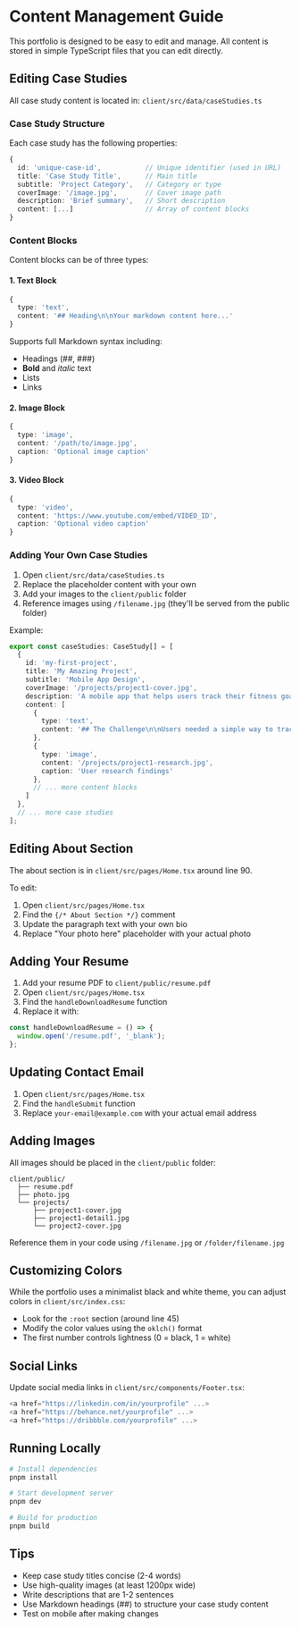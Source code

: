 # Content Management Guide

This portfolio is designed to be easy to edit and manage. All content is stored in simple TypeScript files that you can edit directly.

## Editing Case Studies

All case study content is located in: `client/src/data/caseStudies.ts`

### Case Study Structure

Each case study has the following properties:

```typescript
{
  id: 'unique-case-id',           // Unique identifier (used in URL)
  title: 'Case Study Title',      // Main title
  subtitle: 'Project Category',   // Category or type
  coverImage: '/image.jpg',       // Cover image path
  description: 'Brief summary',   // Short description
  content: [...]                  // Array of content blocks
}
```

### Content Blocks

Content blocks can be of three types:

#### 1. Text Block
```typescript
{
  type: 'text',
  content: '## Heading\n\nYour markdown content here...'
}
```
Supports full Markdown syntax including:
- Headings (##, ###)
- **Bold** and *italic* text
- Lists
- Links

#### 2. Image Block
```typescript
{
  type: 'image',
  content: '/path/to/image.jpg',
  caption: 'Optional image caption'
}
```

#### 3. Video Block
```typescript
{
  type: 'video',
  content: 'https://www.youtube.com/embed/VIDEO_ID',
  caption: 'Optional video caption'
}
```

### Adding Your Own Case Studies

1. Open `client/src/data/caseStudies.ts`
2. Replace the placeholder content with your own
3. Add your images to the `client/public` folder
4. Reference images using `/filename.jpg` (they'll be served from the public folder)

Example:
```typescript
export const caseStudies: CaseStudy[] = [
  {
    id: 'my-first-project',
    title: 'My Amazing Project',
    subtitle: 'Mobile App Design',
    coverImage: '/projects/project1-cover.jpg',
    description: 'A mobile app that helps users track their fitness goals.',
    content: [
      {
        type: 'text',
        content: '## The Challenge\n\nUsers needed a simple way to track workouts...'
      },
      {
        type: 'image',
        content: '/projects/project1-research.jpg',
        caption: 'User research findings'
      },
      // ... more content blocks
    ]
  },
  // ... more case studies
];
```

## Editing About Section

The about section is in `client/src/pages/Home.tsx` around line 90.

To edit:
1. Open `client/src/pages/Home.tsx`
2. Find the `{/* About Section */}` comment
3. Update the paragraph text with your own bio
4. Replace "Your photo here" placeholder with your actual photo

## Adding Your Resume

1. Add your resume PDF to `client/public/resume.pdf`
2. Open `client/src/pages/Home.tsx`
3. Find the `handleDownloadResume` function
4. Replace it with:
```typescript
const handleDownloadResume = () => {
  window.open('/resume.pdf', '_blank');
};
```

## Updating Contact Email

1. Open `client/src/pages/Home.tsx`
2. Find the `handleSubmit` function
3. Replace `your-email@example.com` with your actual email address

## Adding Images

All images should be placed in the `client/public` folder:

```
client/public/
  ├── resume.pdf
  ├── photo.jpg
  └── projects/
      ├── project1-cover.jpg
      ├── project1-detail1.jpg
      └── project2-cover.jpg
```

Reference them in your code using `/filename.jpg` or `/folder/filename.jpg`

## Customizing Colors

While the portfolio uses a minimalist black and white theme, you can adjust colors in `client/src/index.css`:

- Look for the `:root` section (around line 45)
- Modify the color values using the `oklch()` format
- The first number controls lightness (0 = black, 1 = white)

## Social Links

Update social media links in `client/src/components/Footer.tsx`:

```typescript
<a href="https://linkedin.com/in/yourprofile" ...>
<a href="https://behance.net/yourprofile" ...>
<a href="https://dribbble.com/yourprofile" ...>
```

## Running Locally

```bash
# Install dependencies
pnpm install

# Start development server
pnpm dev

# Build for production
pnpm build
```

## Tips

- Keep case study titles concise (2-4 words)
- Use high-quality images (at least 1200px wide)
- Write descriptions that are 1-2 sentences
- Use Markdown headings (##) to structure your case study content
- Test on mobile after making changes
